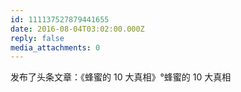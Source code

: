 ```yaml
---
id: 111137527879441655
date: 2016-08-04T03:02:00.000Z
reply: false
media_attachments: 0
---
```


发布了头条文章：《蜂蜜的 10 大真相》°蜂蜜的 10 大真相 ​​​​

